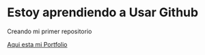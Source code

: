 # Estoy aprendiendo a Usar Github 

Creando mi primer repositorio

[Aqui esta mi Portfolio](http://localhost/wordpress/wp-admin/edit.php?post_type=post)
